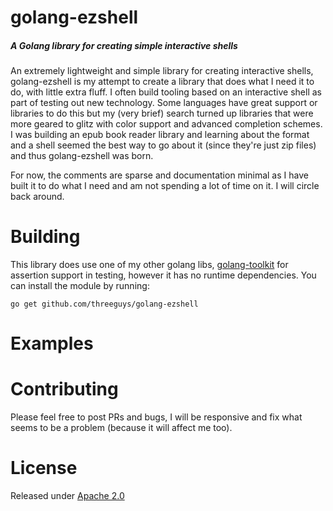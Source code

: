 # golang-ezshell
##### A Golang library for creating simple interactive shells

An extremely lightweight and simple library for creating interactive shells, golang-ezshell is my attempt
to create a library that does what I need it to do, with little extra fluff. I often build tooling based
on an interactive shell as part of testing out new technology. Some languages have great support or libraries
to do this but my (very brief) search turned up libraries that were more geared to glitz with color
support and advanced completion schemes. I was building an epub book reader library and learning about
the format and a shell seemed the best way to go about it (since they're just zip files) and thus
golang-ezshell was born.

For now, the comments are sparse and documentation minimal as I have built it to do what I need and am
not spending a lot of time on it. I will circle back around.

# Building
This library does use one of my other golang libs, [golang-toolkit](https://github.com/threeguys/golang-toolkit)
for assertion support in testing, however it has no runtime dependencies. You can install the module by
running:

```
go get github.com/threeguys/golang-ezshell
```

# Examples


# Contributing
Please feel free to post PRs and bugs, I will be responsive and fix what seems to be a problem (because it
will affect me too).

# License
Released under [Apache 2.0](LICENSE)
 